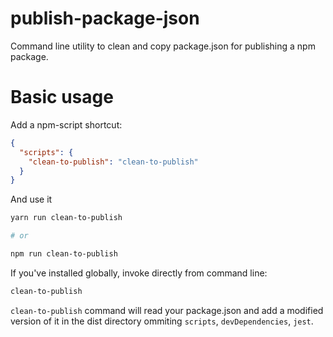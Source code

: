 # publish-package-json

Command line utility to clean and copy package.json for publishing a npm package.


<!-- Section to uncomment when we publish - for now we have to install from file reference
# Installation

```bash
yarn add @taqtile/publish-package-json

# or

npm i @taqtile/publish-package-json
```
-->


# Basic usage

Add a npm-script shortcut:

```json
{
  "scripts": {
    "clean-to-publish": "clean-to-publish"
  }
}
```

And use it

```bash
yarn run clean-to-publish

# or

npm run clean-to-publish
```

If you've installed globally, invoke directly from command line:

```bash
clean-to-publish
```

`clean-to-publish` command will read your package.json and add a modified version of it in the dist directory ommiting `scripts`, `devDependencies`, `jest`.

